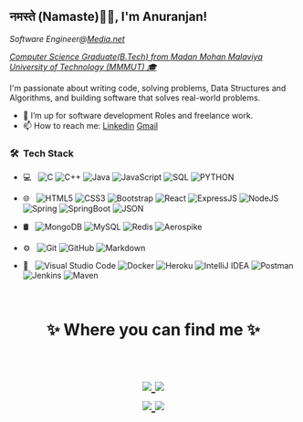 <h2>नमस्ते (Namaste)🙏🏻, I'm Anuranjan!</h2>
<p><em> Software Engineer@<a href="https://www.linkedin.com/company/media.net/">Media.net</em></p>
<p><em>Computer Science Graduate(B.Tech) from <a href="http://www.mmmut.ac.in">Madan Mohan Malaviya University of Technology (MMMUT) 🎓 </a> </em></p>


<!--[![Twitter: coderaky](https://img.shields.io/twitter/follow/codersaty?style=social)](https://twitter.com/codersaty)
[![Linkedin: coderaky](https://img.shields.io/badge/-codersaty-blue?style=flat-square&logo=Linkedin&logoColor=white&link=https://www.linkedin.com/in/codersaty/)](https://www.linkedin.com/in/codersaty/)
[![GitHub coderaky](https://img.shields.io/github/followers/codersaty?label=follow&style=social)](https://github.com/codersaty) -->


I'm passionate about writing code, solving problems, Data Structures and Algorithms, and building software that solves real-world problems.

- 👯 I’m up for software development Roles and freelance work.
- 📫 How to reach me: [Linkedin](https://www.linkedin.com/in/codersaty) [Gmail](mailto:sde.anuranjan@gmail.com)

<!--**<a href="https://codersaty.github.io/Portfolio/" target="_blank">`portofolio`</a>**
</br>
<p align="left"> <img src="https://komarev.com/ghpvc/?username=codersaty" alt="codersaty" /> </p>-->
<h3> 🛠 &nbsp;Tech Stack</h3>

- 💻 &nbsp;
  ![C](https://img.shields.io/badge/-C-000000?style=for-the-badge&logo=C)
  ![C++](https://img.shields.io/badge/-C++-000000?style=for-the-badge&logo=C%2B%2B&logoColor=00599C)
  ![Java](https://img.shields.io/badge/-Java-000000?style=for-the-badge&logo=Java&logoColor=007396)
  ![JavaScript](https://img.shields.io/badge/-JavaScript-000000?style=for-the-badge&logo=javascript)
  ![SQL](https://img.shields.io/badge/-SQL-000000?style=for-the-badge&logo=MySQL)
  ![PYTHON](https://img.shields.io/badge/-python-000000?style=for-the-badge&logo=python)
  
- 🌐 &nbsp;
  ![HTML5](https://img.shields.io/badge/-HTML5-E34F26?style=flat&logo=html5&logoColor=white) 
  ![CSS3](https://img.shields.io/badge/-CSS3-1572B6?style=flat&logo=css3&logoColor=white)
  ![Bootstrap](https://img.shields.io/badge/-Bootstrap-563D7C?style=flat&logo=bootstrap&logoColor=white)
  ![React](https://img.shields.io/badge/-React-000000?style=flat&logo=react&logoColor=00c8ff)
  ![ExpressJS](https://img.shields.io/badge/-Express.js-787878?style=flat)
  ![NodeJS](https://img.shields.io/badge/-Node.js-3C873A?style=flat&logo=Node.js&logoColor=white)
  ![Spring](https://img.shields.io/badge/-Spring-F29111?style=flat&logo=spring&logoColor=FFFFFF)
  ![SpringBoot](https://img.shields.io/badge/-SpringBoot-F29111?style=flat&logo=springboot&logoColor=FFFFFF)
  ![JSON](https://img.shields.io/badge/-json-02569B?style=flat&logo=json&link=https://github.com/BRdhanani)
  
- 🛢 &nbsp;
  ![MongoDB](https://img.shields.io/badge/-MongoDB-4DB33D?style=flat&logo=mongodb&logoColor=FFFFFF)
  ![MySQL](https://img.shields.io/badge/-MySQL-F29111?style=flat&logo=mysql&logoColor=FFFFFF)
  ![Redis](https://img.shields.io/badge/-Redis-F29111?style=flat&logo=redis&logoColor=FFFFFF)
  ![Aerospike](https://img.shields.io/badge/-Aerospike-F29111?style=flat&logo=aerospike&logoColor=FFFFFF)
  
- ⚙️ &nbsp;
  ![Git](https://img.shields.io/badge/-Git-333333?style=flat&logo=git)
  ![GitHub](https://img.shields.io/badge/-GitHub-333333?style=flat&logo=github)
  ![Markdown](https://img.shields.io/badge/-Markdown-333333?style=flat&logo=markdown)
  
- 🔧 &nbsp;
  ![Visual Studio Code](https://img.shields.io/badge/-Visual%20Studio%20Code-333333?style=flat&logo=visual-studio-code&logoColor=007ACC)
  ![Docker](https://img.shields.io/badge/-Docker-gray?style=flat&logo=docker&link=https://github.com/BRdhanani)
  ![Heroku](https://img.shields.io/badge/-Heroku-gray?style=flat&logo=heroku&link=https://github.com/BRdhanani)
  ![IntelliJ IDEA](https://img.shields.io/badge/-IntellijIDEA-gray?style=flat&logo=intellijidea&link=https://github.com/BRdhanani)
  ![Postman](https://img.shields.io/badge/-postman-gray?style=flat&logo=postman&link=https://github.com/BRdhanani)
  ![Jenkins](https://img.shields.io/badge/-Jenkins-F29111?style=flat&logo=jenkins&logoColor=FFFFFF)
  ![Maven](https://img.shields.io/badge/-Maven-F29111?style=flat&logo=maven&logoColor=FFFFFF)
<br/>

<!--<h1 align="left"> 📊 &nbsp;Git Stats</h1>
</br>
<img align="center" src="https://github-readme-stats.vercel.app/api?username=codersaty&show_icons=true&theme=radical" alt="codersaty" />
</br>-->
<h1 align="center">
✨ Where you can find me ✨

<p align="center">
  <br/>
  <a href="https://www.linkedin.com/in/codersaty/">
    <img src="https://img.shields.io/badge/LinkedIn-%230077B5.svg?&style=flat-square&logo=linkedin&logoColor=white">
  </a>
  
  <a href="https://github.com/codersaty">
    <img src="https://img.shields.io/badge/Github-%230A0A0A.svg?&style=flat-square&logo=Github&logoColor=white">  
  </a>
  <br/>
  <a href="https://www.instagram.com/srivastava_anuranjan">
    <img src="https://img.shields.io/badge/Instagram-%23E4405F.svg?&style=flat-square&logo=instagram&logoColor=white">
  </a>
  <a href="https://twitter.com/codersaty">
    <img src="https://img.shields.io/badge/twitter-%230077D4.svg?&style=flat-square&logo=twitter&logoColor=white">
  </a>
</p>
</h1>
<!--
<img src="https://media.giphy.com/media/LnQjpWaON8nhr21vNW/giphy.gif" width="60"> <em><b>I love connecting with different people</b> so if you want to say <b>hi, I'll be happy to meet you more!</b> :)</em>
-->
